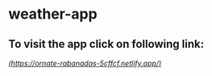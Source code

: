 # weather-app
## To visit the app click on following link:
[*(https://ornate-rabanadas-5cffcf.netlify.app/)*](https://ornate-rabanadas-5cffcf.netlify.app/)
